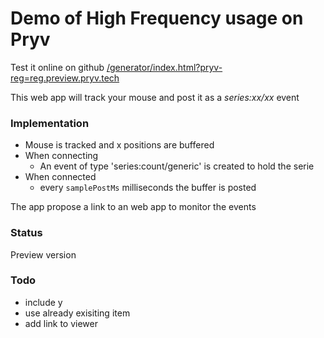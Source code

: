 # Demo of High Frequency usage on Pryv


Test it online on github [/generator/index.html?pryv-reg=reg.preview.pryv.tech](https://perki.github.io/pryv-app-web-hfdemo/generator/index.html?pryv-reg=reg.preview.pryv.tech)


This web app will track your mouse and post it as a *series:xx/xx* event

### Implementation

- Mouse is tracked and x positions are buffered
- When connecting
	- An event of type 'series:count/generic' is created to hold the serie
- When connected
	- every `samplePostMs` milliseconds the buffer is posted

The app propose a link to an web app to monitor the events	

### Status

Preview version



### Todo

- include y
- use already exisiting item
- add link to viewer